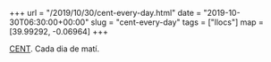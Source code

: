 +++
url = "/2019/10/30/cent-every-day.html"
date = "2019-10-30T06:30:00+00:00"
slug = "cent-every-day"
tags = ["llocs"]
map = [39.99292, -0.06964]
+++

[CENT](http://cent.uji.es). Cada dia de matí.
